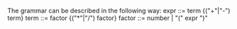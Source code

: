 The grammar can be described in the following way:
expr ::= term {("+"|"-") term}
term ::= factor {("*"|"/") factor}
factor ::= number | "(" expr ")"